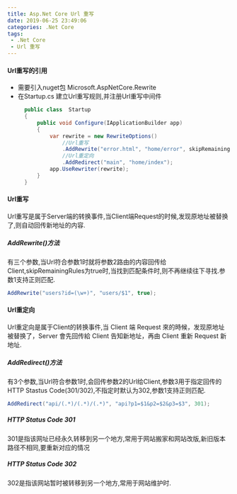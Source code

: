 ```yaml
---
title: Asp.Net Core Url 重写
date: 2019-06-25 23:49:06
categories: .Net Core
tags:
 - .Net Core
 - Url 重写
---
```

#### Url重写的引用
* 需要引入nuget包 Microsoft.AspNetCore.Rewrite
* 在Startup.cs 建立Url重写规则,并注册Url重写中间件
  ```cs
    public class  Startup
    {
        public void Configure(IApplicationBuilder app)
        {
            var rewrite = new RewriteOptions()
                //Url重写
                .AddRewrite("error.html", "home/error", skipRemainingRules: true);
                //Url重定向
                .AddRedirect("main", "home/index");
            app.UseRewriter(rewrite);
        }
    }
    ```
<!--more-->
#### Url重写
Url重写是属于Server端的转换事件,当Client端Request的时候,发现原地址被替换了,则自动回传新地址的内容.

##### AddRewrite()方法
有三个参数,当Url符合参数1时就将参数2路由的内容回传给Client,skipRemainingRules为true时,当找到匹配条件时,则不再继续往下寻找.参数1支持正则匹配.
```cs
AddRewrite("users?id=(\w+)", "users/$1", true);
```
#### Url重定向
Url重定向是属于Client的转换事件,当 Client 端 Request 來的時候，发现原地址被替换了，Server 會先回传給 Client 告知新地址，再由 Client 重新 Request 新地址.

##### AddRedirect()方法
有3个参数,当Url符合参数1时,会回传参数2的Url给Client,参数3用于指定回传的HTTP Stastus Code(301/302),不指定时默认为302,参数1支持正则匹配.
```cs
AddRedirect("api/(.*)/(.*)/(.*)", "api?p1=$1&p2=$2&p3=$3", 301);
```
##### HTTP Status Code 301
301是指该网址已经永久转移到另一个地方,常用于网站搬家和网站改版,新旧版本路径不相同,要重新对应的情况

##### HTTP Status Code 302
302是指该网站暂时被转移到另一个地方,常用于网站维护时.